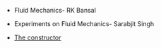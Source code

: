 - Fluid Mechanics- RK Bansal

- Experiments on Fluid Mechanics- Sarabjit Singh

- [The constructor](https://theconstructor.org/)

